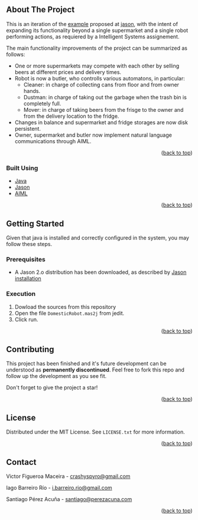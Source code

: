 ## About The Project

This is an iteration of the [example](https://github.com/jason-lang/jason/tree/master/examples/domestic-robot) proposed at [jason](https://github.com/jason-lang/jason), with the intent of expanding its functionality beyond a single supermarket and a single robot performing actions, as requiered by a Intelligent Systems assignement.

The main functionality improvements of the project can be summarized as follows:

* One or more supermarkets may compete with each other by selling beers at different prices and delivery times.
* Robot is now a butler, who controlls various automatons, in particular:
  * Cleaner: in charge of collecting cans from floor and from owner hands.
  * Dustman: in charge of taking out the garbage when the trash bin is completely full.
  * Mover: in charge of taking beers from the frisge to the owner and from the delivery location to the fridge.
* Changes in balance and supermarket and fridge storages are now disk persistent.
* Owner, supermarket and butler now implement natural language communications through AIML.

<p align="right">(<a href="#top">back to top</a>)</p>

### Built Using

* [Java](https://www.java.com/)
* [Jason](https://github.com/jason-lang/jason/)
* [AIML](http://www.aiml.foundation/)

<p align="right">(<a href="#top">back to top</a>)</p>

## Getting Started

Given that java is installed and correctly configured in the system, you may follow these steps.

### Prerequisites

* A Jason 2.o distribution has been downloaded, as described by [Jason installation](http://www.aiml.foundation/)

### Execution

1. Dowload the sources from this repository
2. Open the file `DomesticRobot.mas2j` from jedit.
3. Click run.

<p align="right">(<a href="#top">back to top</a>)</p>

## Contributing

This project has been finished and it's future development can be understood as **permanently discontinued**. Feel free to fork this repo and follow up the development as you see fit.

Don't forget to give the project a star!

<p align="right">(<a href="#top">back to top</a>)</p>

## License

Distributed under the MIT License. See `LICENSE.txt` for more information.

<p align="right">(<a href="#top">back to top</a>)</p>

## Contact

Victor Figueroa Maceira - crashyspyro@gmail.com

Iago Barreiro Río - i.barreiro.rio@gmail.com

Santiago Pérez Acuña - santiago@perezacuna.com

<p align="right">(<a href="#top">back to top</a>)</p>
